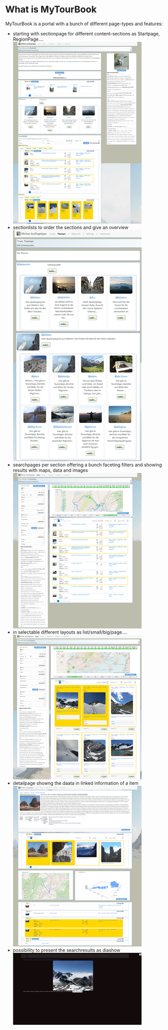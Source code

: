 # What is MyTourBook

MyTourBook is a portal with a bunch of different page-types and features:

- starting with sectionpage for different content-sections as Startpage, RegionPage.... ![Sectionpage](images/sectionpage-x400.png)
- sectionlists to order the sections and give an overview ![Sectionlist](images/sectionlist-x400.png)
- searchpages per section offering a bunch faceting filters and showing results with maps, data and images ![Searchpage](images/searchpage-x400.png)
- in selectable different layouts as list/small/big/page.... ![Searchpage Big](images/searchpage-big-x400.png)
- detailpage showng the daata in linked information of a item ![Showpage](images/showpage-x400.png)
- possibility to present the searchresults as diashow ![Diashow](images/searchpage-page-x400.png)
